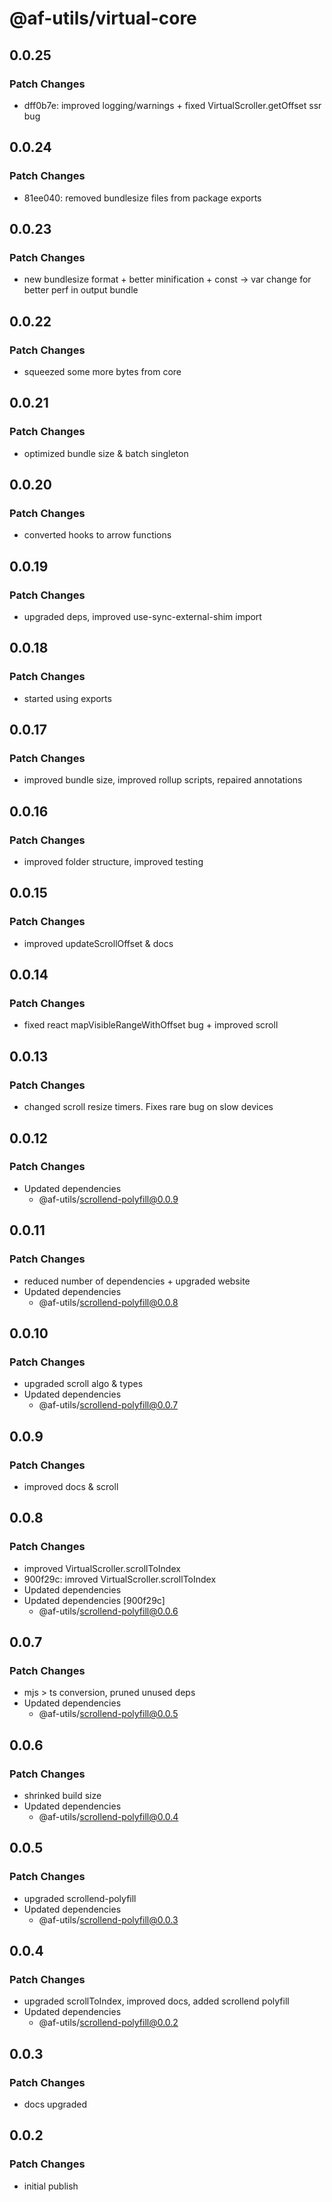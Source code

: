 # @af-utils/virtual-core

## 0.0.25

### Patch Changes

- dff0b7e: improved logging/warnings + fixed VirtualScroller.getOffset ssr bug

## 0.0.24

### Patch Changes

- 81ee040: removed bundlesize files from package exports

## 0.0.23

### Patch Changes

- new bundlesize format + better minification + const -> var change for better perf in output bundle

## 0.0.22

### Patch Changes

- squeezed some more bytes from core

## 0.0.21

### Patch Changes

- optimized bundle size & batch singleton

## 0.0.20

### Patch Changes

- converted hooks to arrow functions

## 0.0.19

### Patch Changes

- upgraded deps, improved use-sync-external-shim import

## 0.0.18

### Patch Changes

- started using exports

## 0.0.17

### Patch Changes

- improved bundle size, improved rollup scripts, repaired annotations

## 0.0.16

### Patch Changes

- improved folder structure, improved testing

## 0.0.15

### Patch Changes

- improved updateScrollOffset & docs

## 0.0.14

### Patch Changes

- fixed react mapVisibleRangeWithOffset bug + improved scroll

## 0.0.13

### Patch Changes

- changed scroll resize timers. Fixes rare bug on slow devices

## 0.0.12

### Patch Changes

- Updated dependencies
  - @af-utils/scrollend-polyfill@0.0.9

## 0.0.11

### Patch Changes

- reduced number of dependencies + upgraded website
- Updated dependencies
  - @af-utils/scrollend-polyfill@0.0.8

## 0.0.10

### Patch Changes

- upgraded scroll algo & types
- Updated dependencies
  - @af-utils/scrollend-polyfill@0.0.7

## 0.0.9

### Patch Changes

- improved docs & scroll

## 0.0.8

### Patch Changes

- improved VirtualScroller.scrollToIndex
- 900f29c: imroved VirtualScroller.scrollToIndex
- Updated dependencies
- Updated dependencies [900f29c]
  - @af-utils/scrollend-polyfill@0.0.6

## 0.0.7

### Patch Changes

- mjs > ts conversion, pruned unused deps
- Updated dependencies
  - @af-utils/scrollend-polyfill@0.0.5

## 0.0.6

### Patch Changes

- shrinked build size
- Updated dependencies
  - @af-utils/scrollend-polyfill@0.0.4

## 0.0.5

### Patch Changes

- upgraded scrollend-polyfill
- Updated dependencies
  - @af-utils/scrollend-polyfill@0.0.3

## 0.0.4

### Patch Changes

- upgraded scrollToIndex, improved docs, added scrollend polyfill
- Updated dependencies
  - @af-utils/scrollend-polyfill@0.0.2

## 0.0.3

### Patch Changes

- docs upgraded

## 0.0.2

### Patch Changes

- initial publish

